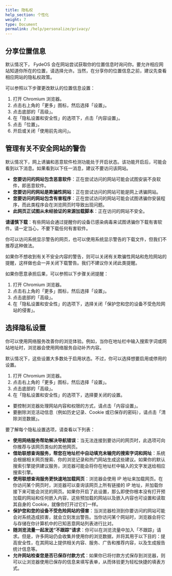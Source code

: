 ```yaml
---
title: 隐私权
help_section: 个性化
weight: 7
type: Document
permalink: /help/personalize/privacy/
---
```


## 分享位置信息

默认情况下， FydeOS 会在网站尝试获取你的位置信息时询问你。要允许相应网站知道你所在的位置，请选择允许。当然，在分享你的位置信息之前，建议先查看相应网站的隐私权政策。

可以参照以下步骤更改默认的位置信息设置：
1. 打开 Chromium 浏览器。
2. 点击右上角的「更多」图标，然后选择「设置」。
3. 点击底部的「高级」。
4. 在「隐私设置和安全性」的选项下，点击「内容设置」。
5. 点击「位置」。
6. 开启或关闭「使用前先询问」。

## 管理有关不安全网站的警告

默认情况下，网上诱骗和恶意软件检测功能处于开启状态。该功能开启后，可能会看到以下消息。如果看到以下任一消息，建议不要访问该网站。

- **您要访问的网站包含恶意软件**：正在尝试访问的网站可能会试图安装不良软件，即恶意软件。
- **您要访问的网站是欺骗性网站**：正在尝试访问的网站可能是网上诱骗网站。
- **您要访问的网站包含有害程序**：正在尝试访问的网站可能会试图诱骗你安装程序，而此类程序会在浏览网页时导致出现问题。
- **此网页正试图从未经验证的来源加载脚本**：正在访问的网站不安全。

**请谨慎下载**：有些网站会通过提醒你的设备已感染病毒来试图诱骗你下载有害软件。请一定当心，不要下载任何有害软件。

你可以访问系统显示警告的网页，也可以使用系统显示警告的下载文件，但我们不推荐这种做法。

如果你不想收到有关不安全内容的警告，则可以关闭有关欺骗性网站和危险网站的提醒，这样做也会一并关闭下载警告。我们不建议你关闭此类提醒。

如果你愿意承担后果，可以参照以下步骤关闭提醒：

1. 打开 Chromium 浏览器。
2. 点击右上角的「更多」图标，然后选择「设置」。
3. 点击底部的「高级」。
4. 在「隐私设置和安全性」的选项下，选择关闭「保护您和您的设备不受危险网站的侵害」。

## 选择隐私设置

你可以使用网络服务改善你的浏览体验。例如，当你在地址栏中输入搜索字词或网站地址时，浏览器会使用网络服务自动补齐内容。

默认情况下，这些设置大多数处于启用状态。不过，你可以选择想要启用或停用的设置。

1. 打开 Chromium 浏览器。
2. 点击右上角的「更多」图标，然后选择「设置」。
3. 点击底部的「高级」。
4. 在「隐私设置和安全性」的选项下，选择要关闭的设置。
 - 要控制浏览器处理网站内容和权限的方式，请点击「内容设置」。
 - 要删除浏览活动信息（例如历史记录、Cookie 或已保存的密码），请点击「清除浏览数据」。

要了解每个隐私设置选项，请查看以下列表：

- **使用网络服务帮助解决导航错误**：当无法连接到要访问的网页时，此选项可向你推荐与该网页类似的其他网页。
- **借助联想查询服务，帮您在地址栏中自动填充未输完的搜索字词和网址**：系统会根据相关网页搜索、你的浏览记录和热门网站生成这些建议。如果你的默认搜索引擎提供建议服务，浏览器可能会将你在地址栏中输入的文字发送给相应搜索引擎。
- **使用联想查询服务更快速地加载网页**：浏览器会使用 IP 地址来加载网页。在你访问某个网页时，浏览器可以查询该网页上所有链接的 IP 地址，并加载你接下来可能会浏览的网页。如果你开启了此设置，那么即使你根本没有打开预加载的网站和任何嵌入内容，这些预加载的网站以及嵌入内容也可设置和读取其自身的 Cookie，就像你打开过它们一样。
- **保护您和您的设备不受危险网站的侵害**：当浏览器检测到你要访问的网站可能会对系统造成损害，就会立刻发出警告。当你访问某个网站时，浏览器会将它与存储在你计算机中的已知恶意网站列表进行比对。
- **随浏览流量一起发送“不跟踪”请求**：你可以在浏览流量中加入「不跟踪」请求。但是，许多网站仍会收集并使用你的浏览数据，并将其用于以下目的：提高安全性，在其网站上提供相关内容、服务、广告和推荐内容，以及生成报告统计信息等。
- **允许网站检查您是否已保存付款方式**：如果你已将付款方式保存到浏览器，则可以让浏览器使用已保存的信息来填写表单，从而体验更为轻松快捷的填表方式。


